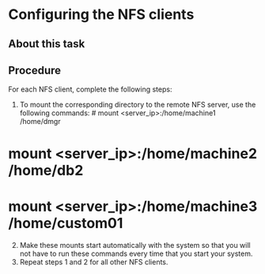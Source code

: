 # Configuring the NFS clients

## About this task

## Procedure

For each NFS client, complete the following steps:

1. To mount the corresponding directory to the
remote NFS server, use the following commands: # mount	<server\_ip>:/home/machine1 /home/dmgr
# mount	<server\_ip>:/home/machine2 /home/db2
# mount	<server\_ip>:/home/machine3 /home/custom01
2. Make these mounts start automatically with the
system so that you will not have to run these commands every time
that you start your system.
3. Repeat steps 1 and 2 for all other NFS clients.